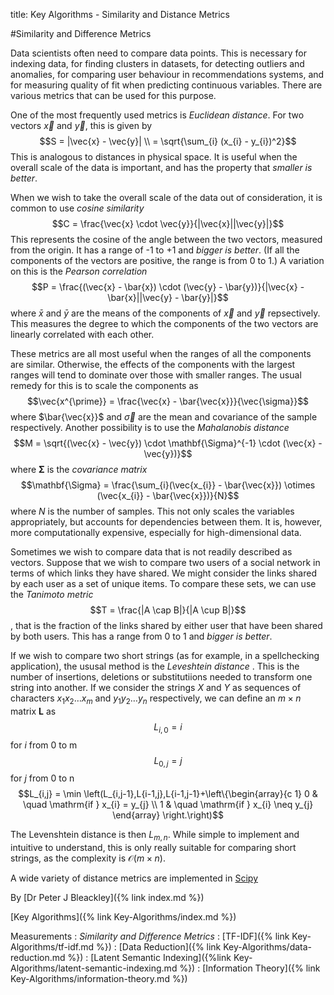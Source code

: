 title: Key Algorithms - Similarity and Distance Metrics

#Similarity and Difference Metrics 

Data scientists often need to compare data points. This is necessary for indexing data, for finding clusters in datasets, for detecting outliers and anomalies, for comparing user behaviour in recommendations systems, and for measuring quality of fit when predicting continuous variables. There are various metrics that can be used for this purpose.

One of the most frequently used metrics is *Euclidean distance*. For two vectors $\vec{x}$ and $\vec{y}$, this is given by 
$$S = |\vec{x} - \vec{y}| \\
= \sqrt{\sum_{i} (x_{i} - y_{i})^2}$$
This is analogous to distances in physical space. It is useful when the overall scale of the data is important, and has the property that *smaller is better*.

When we wish to take the overall scale of the data out of consideration, it is common to use *cosine similarity* $$C = \frac{\vec{x} \cdot \vec{y}}{|\vec{x}||\vec{y}|}$$
This represents the cosine of the angle between the two vectors, measured from the origin. It has a range of -1 to +1 and *bigger is better*. (If all the components of the vectors are positive, the range is from 0 to 1.) A variation on this is the *Pearson correlation*
$$P = \frac{(\vec{x} - \bar{x}) \cdot (\vec{y} - \bar{y})}{|\vec{x} - \bar{x}||\vec{y} - \bar{y}|}$$ where $\bar{x}$ and $\bar{y}$ are the means of the components of $\vec{x}$ and $\vec{y}$ repsectively. This measures the degree to which the components of the two vectors are linearly correlated with each other.

These metrics are all most useful when the ranges of all the components are similar. Otherwise, the effects of the components with the largest ranges will tend to dominate over those with smaller ranges. The usual remedy for this is to scale the components as $$\vec{x^{\prime}} = \frac{\vec{x} - \bar{\vec{x}}}{\vec{\sigma}}$$ where $\bar{\vec{x}}$ and $\vec{\sigma}$ are the mean and covariance of the sample respectively. Another possibility is to use the *Mahalanobis distance*
$$M = \sqrt{(\vec{x} - \vec{y}) \cdot \mathbf{\Sigma}^{-1} \cdot (\vec{x} -\vec{y})}$$
where $\mathbf{\Sigma}$ is the *covariance matrix*
$$\mathbf{\Sigma} = \frac{\sum_{i}(\vec{x_{i}} - \bar{\vec{x}}) \otimes (\vec{x_{i}} - \bar{\vec{x}})}{N}$$ where $N$ is the number of samples. This not only scales the variables appropriately, but accounts for dependencies between them. It is, however, more computationally expensive, especially for high-dimensional data.

Sometimes we wish to compare data that is not readily described as vectors. Suppose that we wish to compare two users of a social network in terms of which links they have shared. We might consider the links shared by each user as a set of unique items. To compare these sets, we can use the *Tanimoto metric*
$$T = \frac{|A \cap B|}{|A \cup B|}$$, that is the fraction of the links shared by either user that have been shared by both users. This has a range from 0 to 1 and *bigger is better*.

If we wish to compare two short strings (as for example, in a spellchecking application), the ususal method is the *Leveshtein distance* . This is the number of insertions, deletions or substitutiions needed to transform one string into another. If we consider the strings $X$ and $Y$ as sequences of characters $x_{1}x_{2}\ldots x_{m}$ and $y_{1}y_{2}\ldots y_{n}$ respectively, we can define an $m \times n$ matrix $\mathbf{L}$ as 
$$L_{i,0} = i$$ for $i$ from 0 to m
$$L_{0,j} = j$$ for $j$ from 0 to n
$$L_{i,j} = \min \left(L_{i,j-1},L{i-1,j},L{i-1,j-1}+\left\{\begin{array}{c 1} 0 & \quad \mathrm{if } x_{i} = y_{j} \\
1 & \quad \mathrm{if } x_{i} \neq y_{j} \end{array} \right.\right)$$

The Levenshtein distance is then $L_{m,n}$. While simple to implement and intuitive to understand, this is only really suitable for comparing short strings, as the complexity is $\mathcal{O}(m \times n)$.

A wide variety of distance metrics are implemented in [Scipy](https://docs.scipy.org/doc/scipy/reference/spatial.distance.html)

By [Dr Peter J Bleackley]({% link index.md %})
 
 [Key Algorithms]({% link Key-Algorithms/index.md %})
 
 Measurements
: *Similarity and Difference Metrics*
: [TF-IDF]({% link Key-Algorithms/tf-idf.md %})
: [Data Reduction]({% link Key-Algorithms/data-reduction.md %})
: [Latent Semantic Indexing]({%link Key-Algorithms/latent-semantic-indexing.md %})
: [Information Theory]({% link Key-Algorithms/information-theory.md %})

